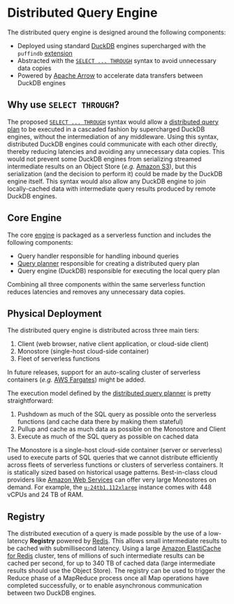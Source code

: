 # Distributed Query Engine
The distributed query engine is designed around the following components:
- Deployed using standard [DuckDB](https://duckdb.org/) engines supercharged with the `puffindb` [extension](https://duckdb.org/docs/extensions/overview)
- Abstracted with the [`SELECT ... THROUGH`](../EDDI.md#implementation) syntax to avoid unnecessary data copies
- Powered by [Apache Arrow](https://arrow.apache.org/) to accelerate data transfers between DuckDB engines

## Why use `SELECT THROUGH`?
The proposed [`SELECT ... THROUGH`](../EDDI.md#implementation) syntax would allow a [distributed query plan](Query%20Planner.md) to be executed in a cascaded fashion by supercharged DuckDB engines, without the intermediation of any middleware. Using this syntax, distributed DuckDB engines could communicate with each other directly, thereby reducing latencies and avoiding any unnecessary data copies. This would not prevent some DuckDB engines from serializing streamed intermediate results on an Object Store (*e.g.* [Amazon S3](https://aws.amazon.com/s3/)), but this serialization (and the decision to perform it) could be made by the DuckDB engine itself. This syntax would also allow any DuckDB engine to join locally-cached data with intermediate query results produced by remote DuckDB engines.

## Core Engine
The core [engine](../functions/engine/README.md) is packaged as a serverless function and includes the following components:
- Query handler responsible for handling inbound queries
- [Query planner](Query%20Planner.md) responsible for creating a distributed query plan
- Query engine (DuckDB) responsible for executing the local query plan

Combining all three components within the same serverless function reduces latencies and removes any unnecessary data copies.

## Physical Deployment
The distributed query engine is distributed across three main tiers:
1. Client (web browser, native client application, or cloud-side client)
2. Monostore (single-host cloud-side container)
3. Fleet of serverless functions

In future releases, support for an auto-scaling cluster of serverless containers (*e.g.* [AWS Fargates](https://aws.amazon.com/fargate/)) might be added.

The execution model defined by the [distributed query planner](Query%20Planner.md) is pretty straightforward:
1. Pushdown as much of the SQL query as possible onto the serverless functions (and cache data there by making them stateful)
2. Pullup and cache as much data as possible on the Monostore and Client
3. Execute as much of the SQL query as possible on cached data

The Monostore is a single-host cloud-side container (server or serverless) used to execute parts of SQL queries that we cannot distribute efficiently across fleets of serverless functions or clusters of serverless containers. It is statically sized based on historical usage patterns. Best-in-class cloud providers like [Amazon Web Services](https://aws.amazon.com/) can offer very large Monostores on demand. For example, the [`u-24tb1.112xlarge`](https://aws.amazon.com/ec2/instance-types/high-memory/) instance comes with 448 vCPUs and 24 TB of RAM.

## Registry
The distributed execution of a query is made possible by the use of a low-latency **Registry** powered by [Redis](https://redis.io/). This allows small intermediate results to be cached with submillisecond latency. Using a large [Amazon ElastiCache for Redis](https://aws.amazon.com/elasticache/redis/) cluster, tens of millions of such intermediate results can be cached per second, for up to 340 TB of cached data (large intermediate results should use the Object Store). The registry can be used to trigger the Reduce phase of a MapReduce process once all Map operations have completed successfully, or to enable asynchronous communication between two DuckDB engines.
